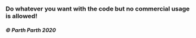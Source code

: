 ### Do whatever you want with the code but no commercial usage is allowed!

##### © Parth Parth 2020
